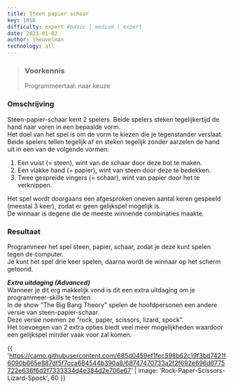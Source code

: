 ```yaml
---
title: Steen papier schaar
key: 1058
difficulty: expert #basic | medium | expert
date: 2023-01-02
author: jheuvelman
technology: all
---
```






> ### Voorkennis
> Programmeertaal: naar keuze

### Omschrijving
Steen-papier-schaar kent 2 spelers. Beide spelers steken tegelijkertijd de hand naar voren in een bepaalde vorm.  
Het doel van het spel is om de vorm te kiezen die je tegenstander verslaat.  
Beide spelers tellen tegelijk af en steken tegelijk zonder aarzelen de hand uit in een van de volgende vormen:

1.  Een vuist (= steen), wint van de schaar door deze bot te maken.
2.  Een vlakke hand (= papier), wint van steen door deze te bedekken.
3.  Twee gespreide vingers (= schaar), wint van papier door het te
    verknippen.

Het spel wordt doorgaans een afgesproken oneven aantal keren gespeeld (meestal 3 keer), zodat er geen gelijkspel mogelijk is.  
De winnaar is degene die de meeste winnende combinaties maakte.

### Resultaat
Programmeer het spel steen, papier, schaar, zodat je deze kunt spelen tegen de computer.  
Je kunt het spel drie keer spelen, daarna wordt de winnaar op het scherm getoond.

***Extra uitdaging (Advanced)***  
Wanneer je dit erg makkelijk vond is dit een extra uitdaging om je programmeer-skills te testen.  
In de show ”The Big Bang Theory” spelen de hoofdpersonen een andere versie van steen-papier-schaar.  
Deze versie noemen ze ”rock, paper, scissors, lizard, spock”.  
Het toevoegen van 2 extra opties biedt veel meer mogelijkheden waardoor een gelijkspel minder vaak voor zal komen.

{{ 'https://camo.githubusercontent.com/685d0459ef1fec598b62c19f3bd7421f6090b665e887df5f7cca684544b390a8/68747470733a2f2f692e696d6775722e636f6d2f7333334d4e384d2e706e67' | image: 'Rock-Paper-Scissors-Lizard-Spock', 60 }}


